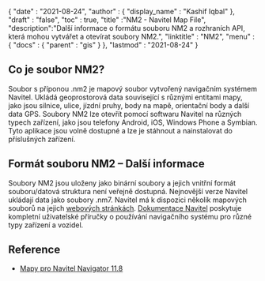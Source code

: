 {
  "date" : "2021-08-24",
  "author" : {
    "display_name" : "Kashif Iqbal"
},
  "draft" : "false",
  "toc" : true,
  "title" :"NM2 - Navitel Map File",
  "description":"Další informace o formátu souboru NM2 a rozhraních API, která mohou vytvářet a otevírat soubory NM2.",
  "linktitle" : "NM2",
  "menu" : {
    "docs" : {
      "parent" : "gis"
}
},
  "lastmod" : "2021-08-24"
}

## Co je soubor NM2?

Soubor s příponou .nm2 je mapový soubor vytvořený navigačním systémem Navitel. Ukládá geoprostorová data související s různými entitami mapy, jako jsou silnice, ulice, jízdní pruhy, body na mapě, orientační body a další data GPS. Soubory NM2 lze otevřít pomocí softwaru Navitel na různých typech zařízení, jako jsou telefony Android, iOS, Windows Phone a Symbian. Tyto aplikace jsou volně dostupné a lze je stáhnout a nainstalovat do příslušných zařízení.

## Formát souboru NM2 – Další informace

Soubory NM2 jsou uloženy jako binární soubory a jejich vnitřní formát souboru/datová struktura není veřejně dostupná. Nejnovější verze Navitel ukládají data jako soubory .nm7. Navitel má k dispozici několik mapových souborů na jejich [webových stránkách](https://www.navitel.cz/en/downloads/demo). [Dokumentace Navitel](https://www.navitel.cz/en/downloads/documentation) poskytuje kompletní uživatelské příručky o používání navigačního systému pro různé typy zařízení a vozidel.

## Reference

* [Mapy pro Navitel Navigator 11.8](https://www.navitel.cz/en/downloads/demo)

